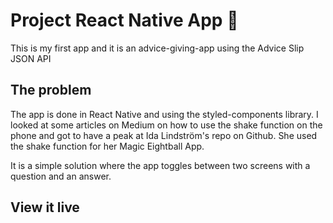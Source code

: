 # Project React Native App 📱

This is my first app and it is an advice-giving-app using the Advice Slip JSON API


## The problem

The app is done in React Native and using the styled-components library. I looked at some articles on Medium on how to use the shake function on the phone and got to have a peak at Ida Lindström's repo on Github. She used the shake function for her Magic Eightball App.

It is a simple solution where the app toggles between two screens with a question and an answer. 

## View it live
